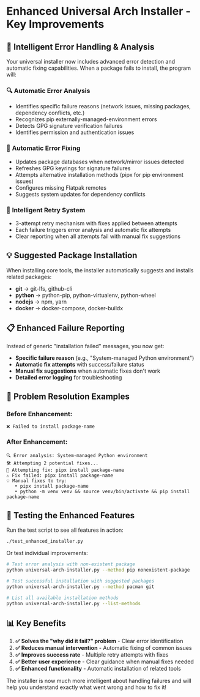 # Enhanced Universal Arch Installer - Key Improvements

## 🚀 Intelligent Error Handling & Analysis

Your universal installer now includes advanced error detection and automatic fixing capabilities. When a package fails to install, the program will:

### 🔍 **Automatic Error Analysis**
- Identifies specific failure reasons (network issues, missing packages, dependency conflicts, etc.)
- Recognizes pip externally-managed-environment errors
- Detects GPG signature verification failures
- Identifies permission and authentication issues

### 🔧 **Automatic Error Fixing**
- Updates package databases when network/mirror issues detected
- Refreshes GPG keyrings for signature failures
- Attempts alternative installation methods (pipx for pip environment issues)
- Configures missing Flatpak remotes
- Suggests system updates for dependency conflicts

### 🔄 **Intelligent Retry System**
- 3-attempt retry mechanism with fixes applied between attempts
- Each failure triggers error analysis and automatic fix attempts
- Clear reporting when all attempts fail with manual fix suggestions

## 💡 Suggested Package Installation

When installing core tools, the installer automatically suggests and installs related packages:
- **git** → git-lfs, github-cli
- **python** → python-pip, python-virtualenv, python-wheel  
- **nodejs** → npm, yarn
- **docker** → docker-compose, docker-buildx

## 📋 Enhanced Failure Reporting

Instead of generic "installation failed" messages, you now get:
- **Specific failure reason** (e.g., "System-managed Python environment")
- **Automatic fix attempts** with success/failure status
- **Manual fix suggestions** when automatic fixes don't work
- **Detailed error logging** for troubleshooting

## 🎯 Problem Resolution Examples

### Before Enhancement:
```
❌ Failed to install package-name
```

### After Enhancement:
```
🔍 Error analysis: System-managed Python environment
🛠️ Attempting 2 potential fixes...
🔧 Attempting fix: pipx install package-name
⚠️ Fix failed: pipx install package-name
💡 Manual fixes to try:
   • pipx install package-name
   • python -m venv venv && source venv/bin/activate && pip install package-name
```

## 🧪 Testing the Enhanced Features

Run the test script to see all features in action:
```bash
./test_enhanced_installer.py
```

Or test individual improvements:
```bash
# Test error analysis with non-existent package
python universal-arch-installer.py --method pip nonexistent-package

# Test successful installation with suggested packages  
python universal-arch-installer.py --method pacman git

# List all available installation methods
python universal-arch-installer.py --list-methods
```

## 📊 Key Benefits

1. **✅ Solves the "why did it fail?" problem** - Clear error identification
2. **✅ Reduces manual intervention** - Automatic fixing of common issues  
3. **✅ Improves success rate** - Multiple retry attempts with fixes
4. **✅ Better user experience** - Clear guidance when manual fixes needed
5. **✅ Enhanced functionality** - Automatic installation of related tools

The installer is now much more intelligent about handling failures and will help you understand exactly what went wrong and how to fix it!
